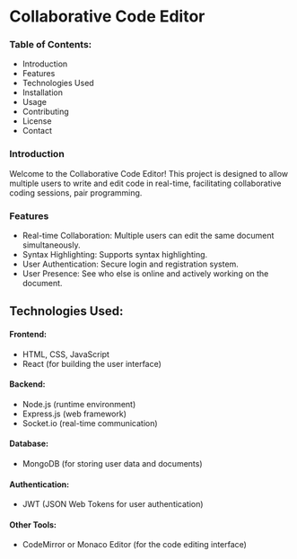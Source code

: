 # Collaborative Code Editor
### Table of Contents: <br>
* Introduction
* Features
* Technologies Used
* Installation
* Usage
* Contributing
* License
* Contact <br>
### Introduction
Welcome to the Collaborative Code Editor! This project is designed to allow multiple users to write and edit code in real-time, facilitating collaborative coding sessions, pair programming.

### Features
* Real-time Collaboration: Multiple users can edit the same document simultaneously. <br>
* Syntax Highlighting: Supports syntax highlighting. <br>
* User Authentication: Secure login and registration system. <br>
* User Presence: See who else is online and actively working on the document. <br>
## Technologies Used:
#### Frontend:
* HTML, CSS, JavaScript
* React (for building the user interface)
#### Backend:
* Node.js (runtime environment)
* Express.js (web framework)
* Socket.io (real-time communication)
#### Database:
* MongoDB (for storing user data and documents)
#### Authentication:
* JWT (JSON Web Tokens for user authentication)
#### Other Tools:
* CodeMirror or Monaco Editor (for the code editing interface)
